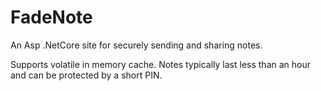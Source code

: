 # FadeNote
An Asp .NetCore site for securely sending and sharing notes.

Supports volatile in memory cache. Notes typically last less than an hour and can be protected by a short PIN.
